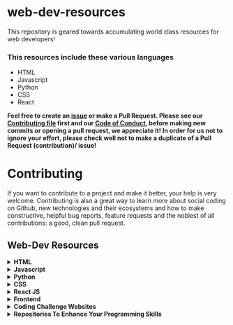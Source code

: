 # web-dev-resources

This repository is geared towards accumulating world class resources for web developers!

### This resources include these various languages

- HTML
- Javascript
- Python
- CSS
- React 

**Feel free to create an [issue](https://github.com/chryz-hub/web-dev-resources/issues) or make a Pull Request. Please see our [Contributing file](https://github.com/chryz-hub/web-dev-resources/blob/master/CONTRIBUTING.md)
first and our [Code of Conduct](https://github.com/chryz-hub/web-dev-resources/blob/master/CODE_OF_CONDUCT.md), before making new commits or opening a pull request, we appreciate it!
In order for us not to ignore your effort, please check well not to make a duplicate of a Pull Request (contribution)/ issue!**

# Contributing

If you want to contribute to a project and make it better, your help is very welcome. Contributing is also a great way to learn more about social coding on Github, new technologies and their ecosystems and how to make constructive, helpful bug reports, feature requests and the noblest of all contributions: a good, clean pull request.

## Web-Dev Resources

<details>
<summary>
<strong> HTML</strong>
</summary>

<br />
You can create segments for html blogs, documentations, repositories, books and the rest by adding contents.
<br />
<details>
<summary>
.html website
</summary>
<ul>
    <li><a href="https://html5doctor.com"> HTML5 Doctor</a></li>
    <li><a href="https://www.w3resource.com/html/HTML-tutorials.php">HTML Tutorials</a></li>
    <li><a href="https://www.w3resource.com/html5/introduction.php">HTML5 Tutorials</a></li>
    <li><a href="https://progate.com/courses/html">Progate</a></li>
    <li><a href="https://html5rocks.com"> HTML5 Rocks</a></li>
       <li><a href="https://www.afterhoursprogramming.com/tutorial/html/">After Hours Programming</a></li>
    <li><a href="https://htmlreference.io"> HTML5 Reference</a></li>
     <li><a href="https://www.geeksforgeeks.org/html-tutorials/?ref=lbp">GeeksforGeeks</a></li>
</ul>
</details>

<details>
<summary>
.html courses/videos
</summary>
<ul>
    <li><a href="https://www.udemy.com/course/web-development-learn-by-doing-html5-css3-from-scratch-introductory/?LSNPUBID=JVFxdTr9V80&ranEAID=JVFxdTr9V80&ranMID=39197&ranSiteID=JVFxdTr9V80-wJX42730UtT4Yv9feNvCuQ&utm_medium=udemyads&utm_source=aff-campaign">Web Development By Doing: HTML / CSS From Scratch</a></li>
    <li><a href="https://www.udemy.com/course/how-i-landed-a-web-development-job-earned-5k-freelancing/?LSNPUBID=JVFxdTr9V80&ranEAID=JVFxdTr9V80&ranMID=39197&ranSiteID=JVFxdTr9V80-_DOkslmcJoCEChR4iCx5bw&utm_medium=udemyads&utm_source=aff-campaign">Learn HTML & CSS: How To Start Your Web Development Career</a></li>
    <li><a href="https://www.udemy.com/course/master-the-basics-of-html5-css3-beginner-web-development/?LSNPUBID=JVFxdTr9V80&ranEAID=JVFxdTr9V80&ranMID=39197&ranSiteID=JVFxdTr9V80-XOO.vj_kLoFIKkCA_..iPg&utm_medium=udemyads&utm_source=aff-campaign">Master the Basics of HTML5 & CSS3: Beginner Web Development</a></li>
</ul>
</details>

</details>


<details>
<summary>
<strong> Javascript</strong>
</summary>
You can create segments for javascript blogs, documentations, repositories,
books and the rest by adding contents.

<details>
<summary>
.js website
</summary>
   <ul>
      <li><a href="https://javascript.info">Javascript.info </a></li>
      <li><a href="https://www.vanillajavascriptprojects.com/">Javacript Projects</a></li>
      <li><a href="https://progate.com/courses/es6">Progate</a></li>
      <li><a href="https://www.codecademy.com/catalog/language/javascript">codecademy</a></li>
      <li><a href="https://developer.mozilla.org">Mozilla Developers Network</a></li>
      <li><a href="https://eloquentjavascript.net">Eloquent Javascript</a></li>
      <li><a href="https://www.edx.org/learn/javascript">Edx</a></li>
      <li><a href="https://Javascript30.com"> Javascript30</a></li>
      <li><a href="https://www.w3resource.com/javascript/javascript.php">Javascript Tutorials</a></li>
      <li><a href="https://1loc.dev/"> Javascript Utilities</a></li>
      <li><a href="https://www.programiz.com/javascript">Programiz</a></li>
      <li><a href="https://www.afterhoursprogramming.com/tutorial/javascript/">After Hours Programming</a></li>
      <li><a href="https://www.geeksforgeeks.org/javascript-tutorial/?ref=ghm">GeeksforGeeks</a></li>
   </ul>
</details>

<details>
<summary>
.js courses/videos 
</summary>
   <ul>
     <li><a href="https://www.freecodecamp.org/learn/javascript-algorithms-and-data-structures/">JavaScript Algorithms and Data Structures</a></li>
     <li><a href="https://www.freecodecamp.org/learn/data-visualization/">Data Visualization</a></li>
     <li><a href="https://www.udemy.com/courses/search/?price=price-free&q=free+javascript+courses&sort=relevance&src=ukw">Free Javascript Courses</a></li>
  </ul>
</details>

<details>
<summary>
.js repositories
</summary>
  <ul>
    <li><a href="https://github.com/Asabeneh/30-Days-Of-JavaScript">30 Days Of JavaScript</a></li>
    <li><a href="https://github.com/elsewhencode/project-guidelines">Project Guidelines</a></li>
    <li><a href="https://github.com/GalvanizeOpenSource/Learn-To-Code-JavaScript">Learn To Code JavaScript</a></li>
    <li><a href="https://github.com/Asabeneh/JavaScript-for-Everyone">JavaScript For Everyone</a></li>
    <li><a href="https://github.com/ryanmcdermott/clean-code-javascript">Clean Code JavaScript</a></li>
    <li><a href="https://github.com/Asabeneh/Functional-Programming-in-JavaScript">Functional Programming in JavaScript</a></li>
    <li><a href="https://github.com/leonardomso/33-js-concepts">33 Concepts Every JavaScript Developer Should Know</a></li>
    <li><a href="https://github.com/30-seconds/30-seconds-of-code">30 seconds of code</a></li>
    <li><a href="https://github.com/john-smilga/javascript-basic-projects">Javascript Basic Projects</a></li>
    <li><a href="https://github.com/wesbos/beginner-javascript">Beginner JavaScript</a></li>
    <li><a href="https://github.com/ironhack-labs/lab-javascript-vikings">LAB | JS Vikings</a></li>
    <li><a href="https://github.com/goldbergyoni/javascript-testing-best-practices">Javascript Testing Best Practices</a></li>
    <li><a href="https://github.com/lydiahallie/javascript-questions">Javascript Questions</a></li>
    <li><a href="https://github.com/trekhleb/javascript-algorithms">JavaScript Algorithms and Data Structures</a></li>
    <li><a href="https://github.com/getify/You-Dont-Know-JS">You Don't Know JS Yet</a></li>
    <li><a href="https://github.com/GitbookIO/javascript">Learn JavaScript</a></li>
    <li><a href="https://github.com/kennymkchan/interview-questions-in-javascript">Interview Algorithm Questions in Javascript() {...}</a></li>
    <li><a href="https://github.com/micromata/awesome-javascript-learning">Awesome JavaScript Learning</a></li>
    <li><a href="https://github.com/javascript-society/javascript-path">JavaScript Path</a></li>
    <li><a href="https://github.com/sudheerj/javascript-interview-questions">JavaScript Interview Questions & Answers</a></li>
    <li><a href="https://github.com/humanwhocodes/computer-science-in-javascript">Computer Science in JavaScript</a></li>
    <li><a href="https://github.com/mgechev/javascript-algorithms">javascript-algorithms</a></li>
    <li><a href="https://github.com/workshopper/javascripting">JAVASCRIPTING</a></li>
    <li><a href="https://github.com/loiane/javascript-datastructures-algorithms">Learning JavaScript Data Structures and Algorithms</a></li>
    <li><a href="https://github.com/TheOdinProject/javascript-exercises">Javascript Exercises</a></li>
    <li><a href="https://github.com/sorrycc/awesome-javascript">Awesome JavaScript </a></li>
    <li><a href="https://github.com/coodict/javascript-in-one-pic">JavaScript in one pic</a></li>
    <li><a href="https://github.com/lydiahallie/javascript-questions">Learn JavaScript</a></li>
    <li><a href="https://github.com/airbnb/javascript">Airbnb JavaScript Style Guide() {</a></li>
     <li><a href="https://github.com/TheAlgorithms/Javascript">The Algorithms - Javascript</a></li>
  </ul>
</details>
</details>

<details>
<summary>
<strong> Python</strong>
</summary>
You can create segments for python blogs, documentations, repositories,
books and the rest by adding contents.

<details>
<summary>
.py website
</summary>
    <ul>
     <li><a href="https://pythonbasics.org">Python Basics</a></li>
    <li><a href="https://www.w3resource.com/python/python-tutorial.php">Python Tutorials</a></li>
     <li><a href="https://intellipaat.com/blog/tutorial/python-tutorial/">intelliPaat</a></li>
     <li><a href="http://www.alan-g.me.uk/l2p/index.htm">Learning To Program</a></li>
     <li><a href="https://www.afterhoursprogramming.com/tutorial/python/">After Hours Programming</a></li>
     <li><a href="https://pymbook.readthedocs.io/en/latest/index.html#welcome-to-python-for-you-and-me">Python for you and me</a></li>
     <li><a href="https://learnpython.org">Learn Python</a></li>
     <li><a href="https://py4e.com">Py4e</a></li>
     <li><a href="https://thepythonguru.com/">ThePythonGuru</a></li>
     <li><a href="https://www.python-course.eu/python3_course.php">Python Course</a></li>
     <li><a href="https://stephensugden.com/crash_into_python/">Crash into Python</a></li>
     <li><a href="http://pythontutor.com/">Pyton Tutor</a></li>
     <li><a href="https://diveintopython3.net/">Dive Into Python 3</a></li>
     <li><a href="https://pythonprogramming.net">Python Programming</a></li>
     <li><a href="https://docs.python.org/3/tutorial/index.html">Python Official Documentation</a></li>
     <li><a href="https://automatetheboringstuff.com">Automate the Boring Stuff with Python</a></li>
     <li><a href="https://www.tutorialspoint.com/python/index.htm">w3schools</a></li>
     <li><a href="https://www.codecademy.com/catalog/language/python">codecademy</a></li>
     <li><a href="https://www.kaggle.com/learn/python">Kaggle</a></li>
     <li><a href="https://www.w3schools.com/python/">TutorialsPoint</a></li>
     <li><a href="https://www.programiz.com/python-programming">Programiz</a></li>
     <li><a href="https://realpython.com">Real Python</a></li>
     <li><a href="https://www.sololearn.com/learning/1073">Sololearn</a></li>
     <li><a href="https://developers.google.com/edu/python">Google's Python Class</a></li>
     <li><a href="https://www.fullstackpython.com/">Full Stack Python</a></li>
     <li><a href="https://learnxinyminutes.com/docs/python/">Learn X In Y Minutes</a></li>
     <li><a href="https://progate.com/languages/python">Progate</a></li>
     <li><a href="https://www.pythonforbeginners.com/">PythonForBeginners</a></li>
     <li><a href="https://www.edx.org/learn/python">Edx</a></li>
     <li><a href="https://wwhttps://www.geeksforgeeks.org/python-programming-language/">GeeksforGeeks</a></li>
     <li><a href="https://www.pythoncheatsheet.org/">Python Cheatsheet</a></li>
    <li><a href="https://docs.python-guide.org/">The Hitchhiker’s Guide to Python</a></li>
  </ul>
</details>

<details>
<summary>
.py courses/videos 
</summary>
   <ul>
     <li><a href="https://www.udemy.com/course/free-python/?LSNPUBID=JVFxdTr9V80&ranEAID=JVFxdTr9V80&ranMID=39197&ranSiteID=JVFxdTr9V80-n9wcejNnSiOzMzOge8KRYg&utm_medium=udemyads&utm_source=aff-campaign">Python for Absolute Beginners!</a></li>
     <li><a href="https://www.udemy.com/course/complete-python-bootcamp/?ranMID=39197&ranEAID=jU79Zysihs4&ranSiteID=jU79Zysihs4-_AdSId0p3CHnD.c78AXWJQ&utm_source=aff-campaign&utm_medium=udemyads&LSNPUBID=jU79Zysihs4">2021 Complete Python Bootcamp From Zero to Hero in Python</a></li>
     <li><a href="https://www.edx.org/course/introduction-to-computer-science-and-programming-using-python-2">Introduction To Computer Science And Programming Using Python</a></li>
     <li><a href="https://www.youtube.com/watch?v=JJmcL1N2KQs">Python Crash Course by Traversy Media</a></li>
     <li><a href="https://www.udemy.com/course/introduction-to-programming-with-python-beginners-course/?LSNPUBID=JVFxdTr9V80&ranEAID=JVFxdTr9V80&ranMID=39197&ranSiteID=JVFxdTr9V80-l7B_PxBM3rarGy2a37ZOIQ&utm_medium=udemyads&utm_source=aff-campaign">Introduction To Programming with Python</a></li>
     <li><a href="https://www.udemy.com/course/an-introduction-to-python-programming/?LSNPUBID=JVFxdTr9V80&ranEAID=JVFxdTr9V80&ranMID=39197&ranSiteID=JVFxdTr9V80-nGbPJ1nSdDePVzFs3c.OWA&utm_medium=udemyads&utm_source=aff-campaign">An Introduction to Python Programming</a></li>
     <li><a href="https://www.udemy.com/course/python-3-for-total-beginners/?LSNPUBID=JVFxdTr9V80&ranEAID=JVFxdTr9V80&ranMID=39197&ranSiteID=JVFxdTr9V80-8o.GeO9j_xbjvsLSjKml6A&utm_medium=udemyads&utm_source=aff-campaign">Learn Python 3.6 for Total Beginners</a></li>
     <li><a href="https://www.udemy.com/courses/search/?price=price-free&q=free+python+courses&sort=relevance&src=ukw">Free Python Courses</a></li>
     <li><a href="https://www.udemy.com/course/try-django-v1-11-python-web-development/?LSNPUBID=JVFxdTr9V80&ranEAID=JVFxdTr9V80&ranMID=39197&ranSiteID=JVFxdTr9V80-KU104N._QL8WSDddp4avHA&utm_medium=udemyads&utm_source=aff-campaign">Try Django 1.11 // Python Web Development</a></li>
     <li><a href="https://www.freecodecamp.org/learn/scientific-computing-with-python/">Scientific Computing with Python</a></li>
     <li><a href="https://www.freecodecamp.org/learn/data-analysis-with-python/">Data Analysis with Python</a></li>
     <li><a href="https://www.udemy.com/course/100-days-of-code/">100 Days of Code - The Complete Python Pro Bootcamp for 2021</a></li>
     <li><a href="https://www.udemy.com/course/python-the-complete-python-developer-course/">Learn Python Programming Masterclass</a></li>
     <li><a href="https://www.youtube.com/watch?v=vQqisFjAnsE&list=PLpMTHmi814W0nSToTOC0Q18kREOjcJspW">Python Tutorial Based on the Official Documentation</a></li>
     <li><a href="https://www.freecodecamp.org/learn/machine-learning-with-python/">Machine Learning with Python</a></li>
  </ul>
</details>

<details>
<summary>
.py podcasts 
</summary>
   <ul>
     <li><a href="https://djangochat.com/">Django Chat</a></li>
     <li><a href="https://podcastinit.com/">Podcast.\_\_init__</a></li>
     <li><a href="https://pythonbytes.fm">Python Bytes</a></li>
     <li><a href="https://runninginproduction.com/">Running in Production</a></li>
     <li><a href="Talk Python To Me">https://talkpython.fm/</a></li>
     <li><a href="https://realpython.com/podcasts/rpp/">The Real Python Podcast</a></li>
     <li><a href="https://testandcode.com/">Test and Code</a></li>
  </ul>
</details>

<details>
<summary>
.py blogs 
</summary>
   <ul>
     <li><a href="https://dev.to/aatmaj/launching-the-learning-python-course-5f31">Learning Python course</a></li>
  </ul>
</details>

<details>
<summary>
.py books
</summary>
   <ul>
     <li><a href="https://greenteapress.com/wp/think-python-2e/">Think Python</a></li>
     <li><a href="https://www.pdfdrive.com/learning-python-powerful-object-oriented-programming-e169780738.html">Learning Python: powerful object-oriented programming</a></li>
     <li><a href="https://www.pdfdrive.com/introduction-to-machine-learning-with-python-e58337749.html">Introduction to Machine Learning with Python</a></li>
     <li><a href="https://python.swaroopch.com/">A Byte of Python</a></li>
     <li><a href="https://greenteapress.com/wp/learning-with-python/">Learning with Python: How to Think Like a Computer Scientist</a></li>
     <li><a href="https://www.pdfdrive.com/python-cookbook-recipes-for-mastering-python-3-e187326224.html">Python Cookbook: Recipes for Mastering Python 3</a></li>
     <li><a href="https://www.academia.edu/44608760/GLOBAL_EDITION_FOURTH_EDITION_Starting_Out_with_Python">Starting Out With Python</a></li>
     <li><a href="https://learnpythonthehardway.org/book/">Learn Python The Hard Way</a></li>
     <li><a href="https://inventwithpython.com/invent4thed/">Invent Your Own Computer Games with Python</a></li>
     <li><a href="https://www.pdfdrive.com/python-crash-course-a-hands-on-project-based-introduction-to-programming-e190067998.html">Python Crash Course: A Hands-On, Project-Based Introduction to Programming</a></li>
     <li><a href="https://www.oreilly.com/library/view/fluent-python/9781491946237/)">Fluent Python</a></li>
  </ul>
</details>

<details>
<summary>
.py newsletters
</summary>
  <ul>
     <li><a href="http://pycoders.com/">Pycoder's Weekly</a></li>
     <li><a href="https://realpython.com/python-tricks/">Python Tricks</a></li>
     <li><a href="http://www.pythonweekly.com/">Python Weekly</a></li>
  </ul>
</details>

<details>
<summary>
.py repositories
</summary>
  <ul>
    <li><a href="https://github.com/realpython/python-guide">Hitchhiker's Guide to Python</a></li>
    <li><a href="https://github.com/vinta/awesome-python">Awesome Python</a></li>
    <li><a href="https://github.com/rasbt/python_reference">Python Reference</a></li>
    <li><a href="https://github.com/quobit/awesome-python-in-education">awesome-python-in-education</a></li>
    <li><a href="https://github.com/huangsam/ultimate-python">Ultimate Python study guide</a></li>
    <li><a href="https://github.com/30-seconds/30-seconds-of-python">30 seconds of python</a></li>
    <li><a href="https://github.com/GalvanizeOpenSource/python-resources">python-resources</a></li>
    <li><a href="https://github.com/GalvanizeOpenSource/100-ds-problems">100 Data Science   Programming Problems</a></li>
    <li><a href="https://github.com/Asabeneh/Python">Python</a></li>
    <li><a href="https://github.com/towardsai/tutorials">100 Plus Python Coding Problems With Solutions</a></li>
    <li><a href="https://github.com/ProgrammingHero1/100-plus-python-coding-problems-with-solutions">Python</a></li>
     <li><a href="https://github.com/amboulouma/python-ultimate-tutorial">Python Ultimate Tutorial</a></li>
    <li><a href="https://github.com/AsciiKay/Beginners-Python-Examples">Beginners-Python-Programs</a></li>
    <li><a href="https://github.com/Akuli/python-tutorial">Python programming tutorial for beginners</a></li>
    <li><a href="https://github.com/louisfb01/start-machine-learning-in-2020">Start Machine Learning</a></li>
    <li><a href="https://github.com/jerry-git/learn-python3">learn-python3</a></li>
    <li><a href="https://github.com/nairuzabulhul/.CodeBits">CodeBits</a></li>
    <li><a href="https://github.com/gautam1858/python-awesome">python-awesome</a></li>
    <li><a href="https://github.com/talkpython/100daysofcode-with-python-course">100 DaysOfCode with Python</a></li>
    <li><a href="https://github.com/Asabeneh/30-Days-Of-Python">30 Days Of Python</a></li>
    <li> <a href ="https://github.com/ForrestKnight/open-source-cs-python">The Python Open Source Computer Science Degree</a></li>
    <li><a href="https://github.com/pamoroso/free-python-books">Free Python Books</a></li>
    <li><a href="https://github.com/xxg1413/python">FlyPython</a></li>
    <li><a href="https://github.com/darkprinx/break-the-ice-with-python">Break The Ice With Python</a></li>
    <li><a href="https://github.com/Junnplus/awesome-python-books">Awesome Python Books</a></li>
    <li><a href="https://github.com/trekhleb/learn-python">learn-python</a></li>
    <li><a href="https://github.com/joaoventura/full-speed-python">full-speed-python</a></li>
    <li><a href="https://github.com/TheAlgorithms/Python">The Algorithms - Python</a></li>
  </ul>
</details>
</details>

<details>
<summary>
<strong> CSS</strong>
</summary>
You can create segments for css blogs, documentations, repositories,
books and the rest by adding contents.

<details>
<summary>
.css website
</summary>
    <ul>
        <li><a href="https://css-tricks.com">CSS tricks </a></li>
        <li><a href="https://cssreference.io"> CSS Reference</a></li>
    <li><a href="https://www.w3resource.com/css/CSS-tutorials.php">CSS Tutorials</a></li>
       <li><a href="https://www.afterhoursprogramming.com/tutorial/css/">After Hours Programming</a></li>
        <li><a href="https://cssportal.com">CSS Portal</a></li>
        <li><a href="https://enjoycss.com">Enjoy CSS</a></li>
        <li><a href="https://cssdeck.com">CSS Deck</a></li>
        <li><a href="https://webcode.tools/css-generator">Web Tools</a></li>
        <li><a href="https://csstriggers.com">CSS Triggers</a></li>
        <li><a href="https://www.geeksforgeeks.org/css-tutorials/?ref=lbp">GeeksforGeeks</a></li>
        <li><a href="https://cubic-bezier.com">Cubic Bezier</a></li>
    </ul>
</details>
    
<details>
<summary>
.css games
</summary>
    <ul>
        <li><a href="https://cssbattle.dev">CSS Battle</a></li>
        <li><a href="https://flukeout.github.io/"> CSS Diner</a></li>
        <li><a href="https://gridcritters.com">Grid Critters</a></li>
        <li><a href="https://cssgridgraden.com">Grid Garden</a></li>
        <li><a href="https://codepip.com">Codepip</a></li>
        <li><a href="https://flexboxdefense.com">Flexbox Defense</a></li>
        <li><a href="https://mastery.games/flexboxzombies/">Flexbox Zombies</a></li>
        <li><a href="https://flexboxfroggy.com">Flexbox Froggy</a></li>
    </ul>
</details>

<details>
<summary>
.css repositories
</summary>
  <ul>
    <li><a href="https://github.com/airbnb/javascript/tree/master/react">Airbnb React/JSX Style Guide</a></li>
    <li><a href="https://github.com/30-seconds/30-seconds-of-css">30 seconds of css</a></li>
    <li><a href="https://github.com/troxler/awesome-css-frameworks">Awesome CSS Frameworks</a></li>
    <li><a href="https://github.com/you-dont-need/You-Dont-Need-JavaScript">You Don't Need JavaScript</a></li>
  </ul>
</details>
</details>

<details>
<summary>
<strong>React JS</strong>
</summary>
You can create segments for react blogs, documentations, repositories,
books and the rest by adding contents.

<details>
<summary>
.js(react) website
</summary>
    <ul>
      <li><a href="https://reactjs.org/docs/getting-started.html">React Docs</a></li>
      <li><a href="https://www.devintro.com/p/free-ultimate-react-resources-zero">Free ultimate React resources. Zero to Hero in React</a></li>
      <li><a href="https://progate.com/courses/react">Progate</a></li>
     <li><a href="https://www.geeksforgeeks.org/reactjs-tutorials/?ref=lbp">GeeksforGeeks</a></li>
      <li><a href="https://reactforbeginners.com/">React For Beginners</a></li>
   </ul>
</details>

<details>
<summary>
.js(react) repositories
</summary>
    <ul>
      <li><a href="https://github.com/Asabeneh/30-Days-Of-React">30 Days Of React</a></li>
      <li><a href="https://github.com/enaqx/awesome-react">Awesome React</a></li>
      <li><a href="https://github.com/necolas/react-native-web">React Native for Web</a></li>
      <li><a href="https://github.com/kriasoft/react-starter-kit">React Starter Kit</a></li>
      <li><a href="https://github.com/reactjs">React Community</a></li>
      <li><a href="https://github.com/jondot/awesome-react-native">Awesome React Native</a></li>
      <li><a href="https://github.com/sudheerj/reactjs-interview-questions">React Interview Questions & Answers</a></li>
      <li><a href="https://github.com/30-seconds/30-seconds-of-react">30 seconds of react</a></li>
      <li><a href="https://github.com/brillout/awesome-react-components">Absolutely Awesome React Components & Libraries</a></li>
      <li><a href="https://github.com/Asabeneh/React-For-Everyone">React For Everyone</a></li>
      <li><a href="https://github.com/wesbos/React-For-Beginners-Starter-Files">React For Beginners</a></li>
   </ul>
</details>
</details>

<details>
<summary>
<strong>Frontend</strong>
</summary>
You can create segments for frontend development blogs, documentations, repositories, books and the rest by adding contents.

<details>
<summary>
frontend website
</summary>
    <ul>
      <li><a href="https://www.frontendmentor.io/">Frontend Mentor | Front-end coding challenges using a real-life workflow</a></li>
      <li><a href="https://thatjsdude.com/interview/">Front end Interview Questions</a></li>
      <li><a href="https://dev.to/macmacky/70-javascript-interview-questions-5gfi">70 JavaScript Interview Questions</a></li>
   </ul>
</details>

<details>
<summary>
frontend courses
</summary>
    <ul>
      <li><a href="https://www.udemy.com/course/foundations-of-front-end-development/?LSNPUBID=JVFxdTr9V80&ranEAID=JVFxdTr9V80&ranMID=39197&ranSiteID=JVFxdTr9V80-mf814mAIGx6aIlDbmfeu8Q&utm_medium=udemyads&utm_source=aff-campaign">Foundations of Front-End Web Development</a></li>
      <li><a href="https://www.freecodecamp.org/learn/responsive-web-design/">Responsive Web Design</a></li>
      <li><a href="https://www.freecodecamp.org/learn/front-end-libraries/">Front End Development Libraries</a></li>
   </ul>
</details>

<details>
<summary>
frontend repositories
</summary>
    <ul>
      <li><a href="https://github.com/thedaviddias/Front-End-Checklist">Front End Checklist</a></li>
      <li><a href="https://github.com/khan4019/front-end-Interview-Questions">Front end Interview Questions</a></li>
      <li><a href="https://github.com/yangshun/front-end-interview-handbook">Front End Interview   Handbook</a></li>
      <li><a href="https://github.com/MarkoDenic/web-development-resources">Awesome Web Development Resources</a></li>
    <li><a href="https://github.com/markodenic/awesome-html-css-js-tips">Awesome HTML/CSS/JS Tips</a></li>
   </ul>
</details>
</details>

<details>
<summary>
<strong>Coding Challenge Websites</strong>
</summary>
  <ul>
    <li><a href="https://www.topcoder.com/challenges/?pageIndex=1">TopCoder</a></li>
    <li><a href="https://www.coderbyte.com/">Coderbyte </a></li>
    <li><a href="https://projecteuler.net/">ProjectEuler </a></li>
    <li><a href="https://www.hackerrank.com/dashboard">HackerRank </a></li>
    <li><a href="https://www.codechef.com/">CodeChef </a></li>
    <li><a href="https://exercism.io/">exercism </a></li>
    <li><a href="https://www.codewars.com/">Codewars </a></li>
    <li><a href="https://leetcode.com/">LeetCode </a></li>
    <li><a href="https://www.spoj.com/">SPOJ</a></li>
    <li><a href="https://www.codingame.com/">CodinGame</a></li>
    <li><a href="http://www.hackerearth.com/">HackerEarth</a></li>
    <li><a href="https://www.reddit.com/r/dailyprogrammer">DailyProgrammer</a></li>
    <li><a href="https://codility.com/programmers/">Codility</a></li>
    <li><a href="http://www.codeeval.com/">CodeEval </a></li>
    <li><a href="http://rosalind.info/problems/locations/">Rosalind</a></li>
    <li><a href="http://fightcodegame.com/">FightCode</a></li>
    <li><a href="http://codeforces.com/">Codeforces</a></li>
    <li><a href="https://www.kaggle.com/">Kaggle</a></li>
    <li><a href="https://geektastic.com/">geektastic</a></li>
    <li><a href="http://www.programmr.com/">Programmr</a></li>
    <li><a href="https://codegym.cc/">CodeGym</a></li>
    <li><a href="https://codepen.io/challenges">CodePen</a></li>
    <li><a href="https://practice.geeksforgeeks.org/">GeeksForGeeks</a></li>
    <li><a href="https://www.urionlinejudge.com.br/judge/en/login">URI Online Judge</a></li>
    <li><a href="https://challenges.reply.com/tamtamy/home.action">Reply Challenges</a></li>
    <li><a href="https://codingcompetitions.withgoogle.com/kickstart">Kick Start</a></li>
    <li><a href="https://codingcompetitions.withgoogle.com/codejam">Code Jam</a></li>
    <li><a href="https://codingbat.com/">CodingBat</a></li>
    <li><a href="https://codesignal.com/">CodeSignal</a></li>
    <li><a href="https://edabit.com/">Edabit</a></li>
    <li><a href="http://www.pythonchallenge.com/">PythonChallenge</a></li>
    <li><a href="https://dare2compete.com/">Dare2Compete </a></li>
    <li><a href="https://judocoder.com/challenges/">JudoCoder </a></li>
  </ul>
</details>

<details>
<summary>
<strong>Repositories To Enhance Your Programming Skills</strong>
</summary>
  <ul>
    <li><a href="https://github.com/microsoft/Web-Dev-For-Beginners">Web Dev For Beginners</a></li>
    <li><a href="https://github.com/EbookFoundation/free-programming-books">Free Programming Books</a></li>
    <li><a href="https://github.com/MunGell/awesome-for-beginners">Awesome Beginner Friendly Projects</li>
    <li><a href="https://github.com/jwasham/coding-interview-university">Coding Interview University </a></li>
    <li><a href="https://github.com/gothinkster/realworld">Real World</a></li>
    <li><a href="https://github.com/Olshansk/interview">Interview</a></li>
    <li><a href="https://github.com/arialdomartini/Back-End-Developer-Interview-Questions">Back-End Developer Interview Questions</a></li>
    <li><a href="https://github.com/apptension/developer-handbook">Developer Handbook</a></li>
    <li><a href="https://github.com/30-seconds/30-seconds-of-interviews">30 seconds of interviews</a></li>
     <li><a href="https://github.com/TheAlgorithms/Algorithms-Explanation">Algorithms-Explanation</a></li>
    <li><a href="https://github.com/jasonbarry/github-actions-starter-pack">GitHub Actions Starter Pack</a></li>
    <li><a href="https://github.com/DopplerHQ/awesome-interview-questions">Awesome Interviews </a></li>
    <li><a href="https://github.com/public-apis/public-apis">Public APIs </a></li>
    <li><a href="https://github.com/viraptor/reverse-interview">Reverse interview</a></li>
    <li><a href="https://github.com/donnemartin/system-design-primer">The System Design Primer</a></li>
    <li><a href="https://github.com/ashleymcnamara/learn_to_code">learn to code </a></li>
    <li><a href="https://github.com/ripienaar/free-for-dev">Free For Dev</a></li>
    <li><a href="https://github.com/jayshah19949596/CodingInterviews">Coding Interviews</a></li>
    <li><a href="https://github.com/kamranahmedse/developer-roadmap">Developer Roadmap </a></li>
    <li><a href="https://github.com/sindresorhus/awesome">Awesome</a></li>
    <li><a href="https://github.com/open-guides/og-aws">OG AWS</a></li>
    <li><a href="https://github.com/goldbergyoni/nodebestpractices">Node Best Practices</a></li>
    <li><a href="https://github.com/yangshun/tech-interview-handbook">Tech Interview Handbook</a></li>
  </ul>
</details>
</details>
